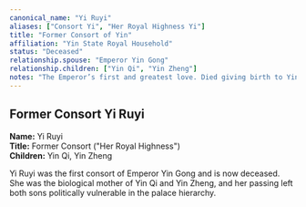 ```yaml
---
canonical_name: "Yi Ruyi"
aliases: ["Consort Yi", "Her Royal Highness Yi"]
title: "Former Consort of Yin"
affiliation: "Yin State Royal Household"
status: "Deceased"
relationship.spouse: "Emperor Yin Gong"
relationship.children: ["Yin Qi", "Yin Zheng"]
notes: "The Emperor’s first and greatest love. Died giving birth to Yin Zheng. Her memory profoundly affects the Emperor and her sons."
---
```

## Former Consort Yi Ruyi  
**Name:** Yi Ruyi  
**Title:** Former Consort ("Her Royal Highness")  
**Children:** Yin Qi, Yin Zheng

Yi Ruyi was the first consort of Emperor Yin Gong and is now deceased. She was the biological mother of Yin Qi and Yin Zheng, and her passing left both sons politically vulnerable in the palace hierarchy.

